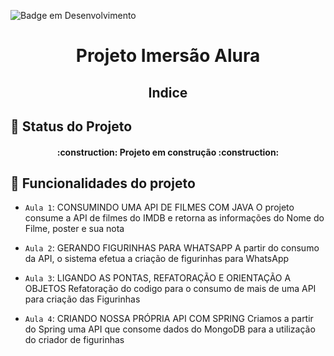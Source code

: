 ![Badge em Desenvolvimento](http://img.shields.io/static/v1?label=STATUS&message=EM%20DESENVOLVIMENTO&color=GREEN&style=for-the-badge)

<h1 align="center"> Projeto Imersão Alura </h1>

<h2 align="center"> Indice </h2>

## :hammer: Status do Projeto
<h4 align="center"> 
    :construction:  Projeto em construção  :construction:
</h4>

## :hammer: Funcionalidades do projeto

- `Aula 1`: CONSUMINDO UMA API DE FILMES COM JAVA 
O projeto consume a API de filmes do IMDB e retorna as informações do Nome do Filme, poster e sua nota

- `Aula 2`: GERANDO FIGURINHAS PARA WHATSAPP
A partir do consumo da API, o sistema efetua a criação de figurinhas para WhatsApp 

- `Aula 3`: LIGANDO AS PONTAS, REFATORAÇÃO E ORIENTAÇÃO A OBJETOS
Refatoração do codigo para o consumo de mais de uma API para criação das Figurinhas 

- `Aula 4`: CRIANDO NOSSA PRÓPRIA API COM SPRING
Criamos a partir do Spring uma API que consome dados do MongoDB para a utilização do criador de figurinhas 






